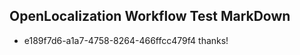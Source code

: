 ## OpenLocalization Workflow Test MarkDown
* e189f7d6-a1a7-4758-8264-466ffcc479f4 
thanks!<!--HONumber=Mar16_HO2-->

